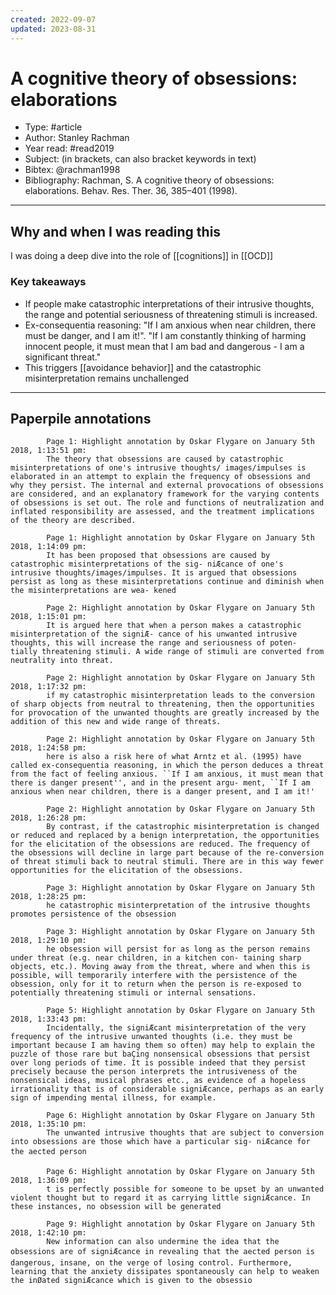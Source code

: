```yaml
---
created: 2022-09-07
updated: 2023-08-31
---
```

# A cognitive theory of obsessions: elaborations
* Type: #article
* Author: Stanley Rachman
* Year read: #read2019
* Subject: (in brackets, can also bracket keywords in text)
* Bibtex: @rachman1998
* Bibliography: Rachman, S. A cognitive theory of obsessions: elaborations. Behav. Res. Ther. 36, 385–401 (1998).
---
## Why and when I was reading this
I was doing a deep dive into the role of [[cognitions]] in [[OCD]]

### Key takeaways
* If people make catastrophic interpretations of their intrusive thoughts, the range and potential seriousness of threatening stimuli is increased.
* Ex-consequentia reasoning: "If I am anxious when near children, there must be danger, and I am it!". "If I am constantly thinking of harming innocent people, it must mean that I am bad and dangerous - I am a significant threat."
* This triggers [[avoidance behavior]] and the catastrophic misinterpretation remains unchallenged

---
## Paperpile annotations

```
        Page 1: Highlight annotation by Oskar Flygare on January 5th 2018, 1:13:51 pm:
        The theory that obsessions are caused by catastrophic misinterpretations of one's intrusive thoughts/ images/impulses is elaborated in an attempt to explain the frequency of obsessions and why they persist. The internal and external provocations of obsessions are considered, and an explanatory framework for the varying contents of obsessions is set out. The role and functions of neutralization and inflated responsibility are assessed, and the treatment implications of the theory are described.

        Page 1: Highlight annotation by Oskar Flygare on January 5th 2018, 1:14:09 pm:
        It has been proposed that obsessions are caused by catastrophic misinterpretations of the sig- niÆcance of one's intrusive thoughts/images/impulses. It is argued that obsessions persist as long as these misinterpretations continue and diminish when the misinterpretations are wea- kened

        Page 2: Highlight annotation by Oskar Flygare on January 5th 2018, 1:15:01 pm:
        It is argued here that when a person makes a catastrophic misinterpretation of the signiÆ- cance of his unwanted intrusive thoughts, this will increase the range and seriousness of poten- tially threatening stimuli. A wide range of stimuli are converted from neutrality into threat.

        Page 2: Highlight annotation by Oskar Flygare on January 5th 2018, 1:17:32 pm:
        if my catastrophic misinterpretation leads to the conversion of sharp objects from neutral to threatening, then the opportunities for provocation of the unwanted thoughts are greatly increased by the addition of this new and wide range of threats.

        Page 2: Highlight annotation by Oskar Flygare on January 5th 2018, 1:24:58 pm:
        here is also a risk here of what Arntz et al. (1995) have called ex-consequentia reasoning, in which the person deduces a threat from the fact of feeling anxious. ``If I am anxious, it must mean that there is danger present'', and in the present argu- ment, ``If I am anxious when near children, there is a danger present, and I am it!'

        Page 2: Highlight annotation by Oskar Flygare on January 5th 2018, 1:26:28 pm:
        By contrast, if the catastrophic misinterpretation is changed or reduced and replaced by a benign interpretation, the opportunities for the elicitation of the obsessions are reduced. The frequency of the obsessions will decline in large part because of the re-conversion of threat stimuli back to neutral stimuli. There are in this way fewer opportunities for the elicitation of the obsessions.

        Page 3: Highlight annotation by Oskar Flygare on January 5th 2018, 1:28:25 pm:
        he catastrophic misinterpretation of the intrusive thoughts promotes persistence of the obsession

        Page 3: Highlight annotation by Oskar Flygare on January 5th 2018, 1:29:10 pm:
        he obsession will persist for as long as the person remains under threat (e.g. near children, in a kitchen con- taining sharp objects, etc.). Moving away from the threat, where and when this is possible, will temporarily interfere with the persistence of the obsession, only for it to return when the person is re-exposed to potentially threatening stimuli or internal sensations.

        Page 5: Highlight annotation by Oskar Flygare on January 5th 2018, 1:33:43 pm:
        Incidentally, the signiÆcant misinterpretation of the very frequency of the intrusive unwanted thoughts (i.e. they must be important because I am having them so often) may help to explain the puzzle of those rare but baÇing nonsensical obsessions that persist over long periods of time. It is possible indeed that they persist precisely because the person interprets the intrusiveness of the nonsensical ideas, musical phrases etc., as evidence of a hopeless irrationality that is of considerable signiÆcance, perhaps as an early sign of impending mental illness, for example.

        Page 6: Highlight annotation by Oskar Flygare on January 5th 2018, 1:35:10 pm:
        The unwanted intrusive thoughts that are subject to conversion into obsessions are those which have a particular sig- niÆcance for the aected person

        Page 6: Highlight annotation by Oskar Flygare on January 5th 2018, 1:36:09 pm:
        t is perfectly possible for someone to be upset by an unwanted violent thought but to regard it as carrying little signiÆcance. In these instances, no obsession will be generated

        Page 9: Highlight annotation by Oskar Flygare on January 5th 2018, 1:42:10 pm:
        New information can also undermine the idea that the obsessions are of signiÆcance in revealing that the aected person is dangerous, insane, on the verge of losing control. Furthermore, learning that the anxiety dissipates spontaneously can help to weaken the inØated signiÆcance which is given to the obsessio
```